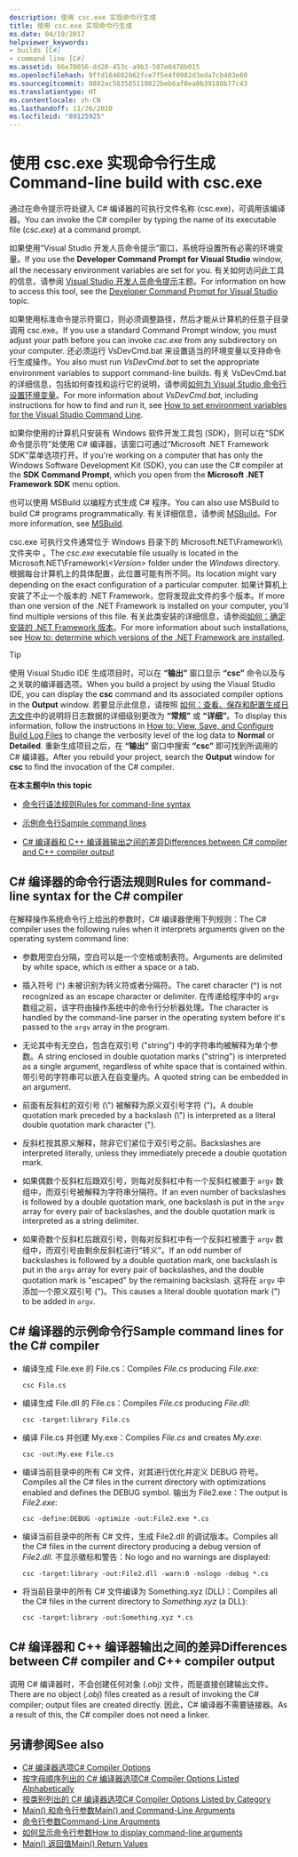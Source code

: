 ```yaml
---
description: 使用 csc.exe 实现命令行生成
title: 使用 csc.exe 实现命令行生成
ms.date: 04/19/2017
helpviewer_keywords:
- builds [C#]
- command line [C#]
ms.assetid: 66e70056-dd20-453c-a9b3-507e0478b015
ms.openlocfilehash: 9ffd164602862fce7f5e4f0982d3eda7cb403e60
ms.sourcegitcommit: 0802ac583585110022beb6af8ea0b39188b77c43
ms.translationtype: HT
ms.contentlocale: zh-CN
ms.lasthandoff: 11/26/2020
ms.locfileid: "89125925"
---
```

# <a name="command-line-build-with-cscexe"></a><span data-ttu-id="ed2ea-103">使用 csc.exe 实现命令行生成</span><span class="sxs-lookup"><span data-stu-id="ed2ea-103">Command-line build with csc.exe</span></span>

<span data-ttu-id="ed2ea-104">通过在命令提示符处键入 C# 编译器的可执行文件名称 (csc.exe)，可调用该编译器。</span><span class="sxs-lookup"><span data-stu-id="ed2ea-104">You can invoke the C# compiler by typing the name of its executable file (*csc.exe*) at a command prompt.</span></span>

<span data-ttu-id="ed2ea-105">如果使用“Visual Studio 开发人员命令提示”窗口，系统将设置所有必需的环境变量。</span><span class="sxs-lookup"><span data-stu-id="ed2ea-105">If you use the **Developer Command Prompt for Visual Studio** window, all the necessary environment variables are set for you.</span></span> <span data-ttu-id="ed2ea-106">有关如何访问此工具的信息，请参阅 [Visual Studio 开发人员命令提示](../../../framework/tools/developer-command-prompt-for-vs.md)主题。</span><span class="sxs-lookup"><span data-stu-id="ed2ea-106">For information on how to access this tool, see the [Developer Command Prompt for Visual Studio](../../../framework/tools/developer-command-prompt-for-vs.md) topic.</span></span>

<span data-ttu-id="ed2ea-107">如果使用标准命令提示符窗口，则必须调整路径，然后才能从计算机的任意子目录调用 csc.exe。</span><span class="sxs-lookup"><span data-stu-id="ed2ea-107">If you use a standard Command Prompt window, you must adjust your path before you can invoke *csc.exe* from any subdirectory on your computer.</span></span> <span data-ttu-id="ed2ea-108">还必须运行 VsDevCmd.bat 来设置适当的环境变量以支持命令行生成操作。</span><span class="sxs-lookup"><span data-stu-id="ed2ea-108">You also must run *VsDevCmd.bat* to set the appropriate environment variables to support command-line builds.</span></span> <span data-ttu-id="ed2ea-109">有关 VsDevCmd.bat 的详细信息，包括如何查找和运行它的说明，请参阅[如何为 Visual Studio 命令行设置环境变量](./how-to-set-environment-variables-for-the-visual-studio-command-line.md)。</span><span class="sxs-lookup"><span data-stu-id="ed2ea-109">For more information about *VsDevCmd.bat*, including instructions for how to find and run it, see [How to set environment variables for the Visual Studio Command Line](./how-to-set-environment-variables-for-the-visual-studio-command-line.md).</span></span>

<span data-ttu-id="ed2ea-110">如果你使用的计算机只安装有 Windows 软件开发工具包 (SDK)，则可以在“SDK 命令提示符”处使用 C# 编译器，该窗口可通过“Microsoft .NET Framework SDK”菜单选项打开。</span><span class="sxs-lookup"><span data-stu-id="ed2ea-110">If you're working on a computer that has only the Windows Software Development Kit (SDK), you can use the C# compiler at the **SDK Command Prompt**, which you open from the **Microsoft .NET Framework SDK** menu option.</span></span>

<span data-ttu-id="ed2ea-111">也可以使用 MSBuild 以编程方式生成 C# 程序。</span><span class="sxs-lookup"><span data-stu-id="ed2ea-111">You can also use MSBuild to build C# programs programmatically.</span></span> <span data-ttu-id="ed2ea-112">有关详细信息，请参阅 [MSBuild](/visualstudio/msbuild/msbuild)。</span><span class="sxs-lookup"><span data-stu-id="ed2ea-112">For more information, see [MSBuild](/visualstudio/msbuild/msbuild).</span></span>

<span data-ttu-id="ed2ea-113">csc.exe 可执行文件通常位于 Windows 目录下的 Microsoft.NET\Framework\\\\<Version> 文件夹中  。</span><span class="sxs-lookup"><span data-stu-id="ed2ea-113">The *csc.exe* executable file usually is located in the Microsoft.NET\Framework\\*\<Version>* folder under the *Windows* directory.</span></span> <span data-ttu-id="ed2ea-114">根据每台计算机上的具体配置，此位置可能有所不同。</span><span class="sxs-lookup"><span data-stu-id="ed2ea-114">Its location might vary depending on the exact configuration of a particular computer.</span></span> <span data-ttu-id="ed2ea-115">如果计算机上安装了不止一个版本的 .NET Framework，您将发现此文件的多个版本。</span><span class="sxs-lookup"><span data-stu-id="ed2ea-115">If more than one version of the .NET Framework is installed on your computer, you'll find multiple versions of this file.</span></span> <span data-ttu-id="ed2ea-116">有关此类安装的详细信息，请参阅[如何：确定安装的 .NET Framework 版本](../../../framework/migration-guide/how-to-determine-which-versions-are-installed.md)。</span><span class="sxs-lookup"><span data-stu-id="ed2ea-116">For more information about such installations, see [How to: determine which versions of the .NET Framework are installed](../../../framework/migration-guide/how-to-determine-which-versions-are-installed.md).</span></span>

> [!TIP]
> <span data-ttu-id="ed2ea-117">使用 Visual Studio IDE 生成项目时，可以在 **“输出”** 窗口显示 **“csc”** 命令以及与之关联的编译器选项。</span><span class="sxs-lookup"><span data-stu-id="ed2ea-117">When you build a project by using the Visual Studio IDE, you can display the **csc** command and its associated compiler options in the **Output** window.</span></span> <span data-ttu-id="ed2ea-118">若要显示此信息，请按照 [如何：查看、保存和配置生成日志文件](/visualstudio/ide/how-to-view-save-and-configure-build-log-files#to-change-the-amount-of-information-included-in-the-build-log)中的说明将日志数据的详细级别更改为 **“常规”** 或 **“详细”**。</span><span class="sxs-lookup"><span data-stu-id="ed2ea-118">To display this information, follow the instructions in [How to: View, Save, and Configure Build Log Files](/visualstudio/ide/how-to-view-save-and-configure-build-log-files#to-change-the-amount-of-information-included-in-the-build-log) to change the verbosity level of the log data to **Normal** or **Detailed**.</span></span> <span data-ttu-id="ed2ea-119">重新生成项目之后，在 **“输出”** 窗口中搜索 **“csc”** 即可找到所调用的 C# 编译器。</span><span class="sxs-lookup"><span data-stu-id="ed2ea-119">After you rebuild your project, search the **Output** window for **csc** to find the invocation of the C# compiler.</span></span>

 <span data-ttu-id="ed2ea-120">**在本主题中**</span><span class="sxs-lookup"><span data-stu-id="ed2ea-120">**In this topic**</span></span>

- [<span data-ttu-id="ed2ea-121">命令行语法规则</span><span class="sxs-lookup"><span data-stu-id="ed2ea-121">Rules for command-line syntax</span></span>](#rules-for-command-line-syntax-for-the-c-compiler)

- [<span data-ttu-id="ed2ea-122">示例命令行</span><span class="sxs-lookup"><span data-stu-id="ed2ea-122">Sample command lines</span></span>](#sample-command-lines-for-the-c-compiler)

- [<span data-ttu-id="ed2ea-123">C# 编译器和 C++ 编译器输出之间的差异</span><span class="sxs-lookup"><span data-stu-id="ed2ea-123">Differences between C# compiler and C++ compiler output</span></span>](#differences-between-c-compiler-and-c-compiler-output)

## <a name="rules-for-command-line-syntax-for-the-c-compiler"></a><span data-ttu-id="ed2ea-124">C# 编译器的命令行语法规则</span><span class="sxs-lookup"><span data-stu-id="ed2ea-124">Rules for command-line syntax for the C# compiler</span></span>

<span data-ttu-id="ed2ea-125">在解释操作系统命令行上给出的参数时，C# 编译器使用下列规则：</span><span class="sxs-lookup"><span data-stu-id="ed2ea-125">The C# compiler uses the following rules when it interprets arguments given on the operating system command line:</span></span>

- <span data-ttu-id="ed2ea-126">参数用空白分隔，空白可以是一个空格或制表符。</span><span class="sxs-lookup"><span data-stu-id="ed2ea-126">Arguments are delimited by white space, which is either a space or a tab.</span></span>

- <span data-ttu-id="ed2ea-127">插入符号 (^) 未被识别为转义符或者分隔符。</span><span class="sxs-lookup"><span data-stu-id="ed2ea-127">The caret character (^) is not recognized as an escape character or delimiter.</span></span> <span data-ttu-id="ed2ea-128">在传递给程序中的 `argv` 数组之前，该字符由操作系统中的命令行分析器处理。</span><span class="sxs-lookup"><span data-stu-id="ed2ea-128">The character is handled by the command-line parser in the operating system before it's passed to the `argv` array in the program.</span></span>

- <span data-ttu-id="ed2ea-129">无论其中有无空白，包含在双引号 ("string") 中的字符串均被解释为单个参数。</span><span class="sxs-lookup"><span data-stu-id="ed2ea-129">A string enclosed in double quotation marks ("string") is interpreted as a single argument, regardless of white space that is contained within.</span></span> <span data-ttu-id="ed2ea-130">带引号的字符串可以嵌入在自变量内。</span><span class="sxs-lookup"><span data-stu-id="ed2ea-130">A quoted string can be embedded in an argument.</span></span>

- <span data-ttu-id="ed2ea-131">前面有反斜杠的双引号 (\\") 被解释为原义双引号字符 (")。</span><span class="sxs-lookup"><span data-stu-id="ed2ea-131">A double quotation mark preceded by a backslash (\\") is interpreted as a literal double quotation mark character (").</span></span>

- <span data-ttu-id="ed2ea-132">反斜杠按其原义解释，除非它们紧位于双引号之前。</span><span class="sxs-lookup"><span data-stu-id="ed2ea-132">Backslashes are interpreted literally, unless they immediately precede a double quotation mark.</span></span>

- <span data-ttu-id="ed2ea-133">如果偶数个反斜杠后跟双引号，则每对反斜杠中有一个反斜杠被置于 `argv` 数组中，而双引号被解释为字符串分隔符。</span><span class="sxs-lookup"><span data-stu-id="ed2ea-133">If an even number of backslashes is followed by a double quotation mark, one backslash is put in the `argv` array for every pair of backslashes, and the double quotation mark is interpreted as a string delimiter.</span></span>

- <span data-ttu-id="ed2ea-134">如果奇数个反斜杠后跟双引号，则每对反斜杠中有一个反斜杠被置于 `argv` 数组中，而双引号由剩余反斜杠进行“转义”。</span><span class="sxs-lookup"><span data-stu-id="ed2ea-134">If an odd number of backslashes is followed by a double quotation mark, one backslash is put in the `argv` array for every pair of backslashes, and the double quotation mark is "escaped" by the remaining backslash.</span></span> <span data-ttu-id="ed2ea-135">这将在 `argv` 中添加一个原义双引号 (")。</span><span class="sxs-lookup"><span data-stu-id="ed2ea-135">This causes a literal double quotation mark (") to be added in `argv`.</span></span>

## <a name="sample-command-lines-for-the-c-compiler"></a><span data-ttu-id="ed2ea-136">C# 编译器的示例命令行</span><span class="sxs-lookup"><span data-stu-id="ed2ea-136">Sample command lines for the C# compiler</span></span>

- <span data-ttu-id="ed2ea-137">编译生成 File.exe 的 File.cs：</span><span class="sxs-lookup"><span data-stu-id="ed2ea-137">Compiles *File.cs* producing *File.exe*:</span></span>

  ```console
  csc File.cs
  ```

- <span data-ttu-id="ed2ea-138">编译生成 File.dll 的 File.cs：</span><span class="sxs-lookup"><span data-stu-id="ed2ea-138">Compiles *File.cs* producing *File.dll*:</span></span>

  ```console
  csc -target:library File.cs
  ```

- <span data-ttu-id="ed2ea-139">编译 File.cs 并创建 My.exe：</span><span class="sxs-lookup"><span data-stu-id="ed2ea-139">Compiles *File.cs* and creates *My.exe*:</span></span>

  ```console
  csc -out:My.exe File.cs
  ```

- <span data-ttu-id="ed2ea-140">编译当前目录中的所有 C# 文件，对其进行优化并定义 DEBUG 符号。</span><span class="sxs-lookup"><span data-stu-id="ed2ea-140">Compiles all the C# files in the current directory with optimizations enabled and defines the DEBUG symbol.</span></span> <span data-ttu-id="ed2ea-141">输出为 File2.exe：</span><span class="sxs-lookup"><span data-stu-id="ed2ea-141">The output is *File2.exe*:</span></span>

  ```console
  csc -define:DEBUG -optimize -out:File2.exe *.cs
  ```

- <span data-ttu-id="ed2ea-142">编译当前目录中的所有 C# 文件，生成 File2.dll 的调试版本。</span><span class="sxs-lookup"><span data-stu-id="ed2ea-142">Compiles all the C# files in the current directory producing a debug version of *File2.dll*.</span></span> <span data-ttu-id="ed2ea-143">不显示徽标和警告：</span><span class="sxs-lookup"><span data-stu-id="ed2ea-143">No logo and no warnings are displayed:</span></span>

  ```console
  csc -target:library -out:File2.dll -warn:0 -nologo -debug *.cs
  ```

- <span data-ttu-id="ed2ea-144">将当前目录中的所有 C# 文件编译为 Something.xyz (DLL)：</span><span class="sxs-lookup"><span data-stu-id="ed2ea-144">Compiles all the C# files in the current directory to *Something.xyz* (a DLL):</span></span>

  ```console
  csc -target:library -out:Something.xyz *.cs
  ```

## <a name="differences-between-c-compiler-and-c-compiler-output"></a><span data-ttu-id="ed2ea-145">C# 编译器和 C++ 编译器输出之间的差异</span><span class="sxs-lookup"><span data-stu-id="ed2ea-145">Differences between C# compiler and C++ compiler output</span></span>

<span data-ttu-id="ed2ea-146">调用 C# 编译器时，不会创建任何对象 (.obj) 文件，而是直接创建输出文件。</span><span class="sxs-lookup"><span data-stu-id="ed2ea-146">There are no object (*.obj*) files created as a result of invoking the C# compiler; output files are created directly.</span></span> <span data-ttu-id="ed2ea-147">因此，C# 编译器不需要链接器。</span><span class="sxs-lookup"><span data-stu-id="ed2ea-147">As a result of this, the C# compiler does not need a linker.</span></span>

## <a name="see-also"></a><span data-ttu-id="ed2ea-148">另请参阅</span><span class="sxs-lookup"><span data-stu-id="ed2ea-148">See also</span></span>

- [<span data-ttu-id="ed2ea-149">C# 编译器选项</span><span class="sxs-lookup"><span data-stu-id="ed2ea-149">C# Compiler Options</span></span>](./index.md)
- [<span data-ttu-id="ed2ea-150">按字母顺序列出的 C# 编译器选项</span><span class="sxs-lookup"><span data-stu-id="ed2ea-150">C# Compiler Options Listed Alphabetically</span></span>](./listed-alphabetically.md)
- [<span data-ttu-id="ed2ea-151">按类别列出的 C# 编译器选项</span><span class="sxs-lookup"><span data-stu-id="ed2ea-151">C# Compiler Options Listed by Category</span></span>](./listed-by-category.md)
- [<span data-ttu-id="ed2ea-152">Main() 和命令行参数</span><span class="sxs-lookup"><span data-stu-id="ed2ea-152">Main() and Command-Line Arguments</span></span>](../../programming-guide/main-and-command-args/index.md)
- [<span data-ttu-id="ed2ea-153">命令行参数</span><span class="sxs-lookup"><span data-stu-id="ed2ea-153">Command-Line Arguments</span></span>](../../programming-guide/main-and-command-args/command-line-arguments.md)
- [<span data-ttu-id="ed2ea-154">如何显示命令行参数</span><span class="sxs-lookup"><span data-stu-id="ed2ea-154">How to display command-line arguments</span></span>](../../programming-guide/main-and-command-args/how-to-display-command-line-arguments.md)
- [<span data-ttu-id="ed2ea-155">Main() 返回值</span><span class="sxs-lookup"><span data-stu-id="ed2ea-155">Main() Return Values</span></span>](../../programming-guide/main-and-command-args/main-return-values.md)
